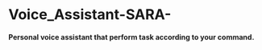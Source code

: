 # Voice_Assistant-SARA-
<h4>Personal voice assistant that perform task according to your command.</h4>
